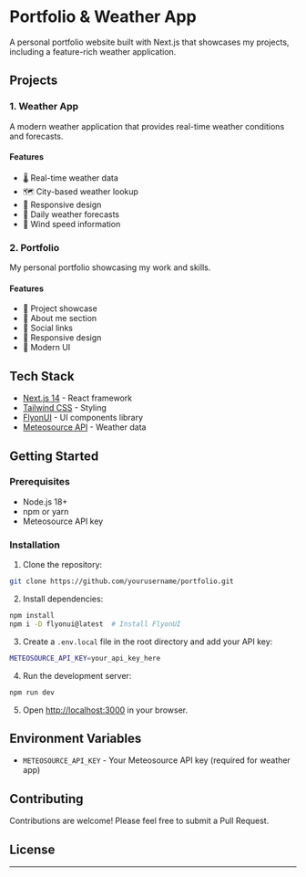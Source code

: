 # Portfolio & Weather App

A personal portfolio website built with Next.js that showcases my projects, including a feature-rich weather application.

## Projects

### 1. Weather App
A modern weather application that provides real-time weather conditions and forecasts.

#### Features
- 🌡️ Real-time weather data
- 🗺️ City-based weather lookup
- 📱 Responsive design
- 🌅 Daily weather forecasts
- 💨 Wind speed information

### 2. Portfolio
My personal portfolio showcasing my work and skills.

#### Features
- 💼 Project showcase
- 📝 About me section
- 🔗 Social links
- 📱 Responsive design
- 🎨 Modern UI

## Tech Stack

- [Next.js 14](https://nextjs.org/) - React framework
- [Tailwind CSS](https://tailwindcss.com/) - Styling
- [FlyonUI](https://flyonui.com/) - UI components library
- [Meteosource API](https://www.meteosource.com/) - Weather data

## Getting Started

### Prerequisites

- Node.js 18+ 
- npm or yarn
- Meteosource API key

### Installation

1. Clone the repository:

```bash
git clone https://github.com/yourusername/portfolio.git
```

2. Install dependencies:

```bash
npm install
npm i -D flyonui@latest  # Install FlyonUI
```

3. Create a `.env.local` file in the root directory and add your API key:

```bash
METEOSOURCE_API_KEY=your_api_key_here
```

4. Run the development server:

```bash
npm run dev
```

5. Open [http://localhost:3000](http://localhost:3000) in your browser.

## Environment Variables

- `METEOSOURCE_API_KEY` - Your Meteosource API key (required for weather app)

## Contributing

Contributions are welcome! Please feel free to submit a Pull Request.

## License

---
